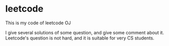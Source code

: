 # leetcode
This is my code of leetcode OJ

I give several solutions of some question, and give some comment about it.
Leetcode's question is not hard, and it is suitable for very CS students.
